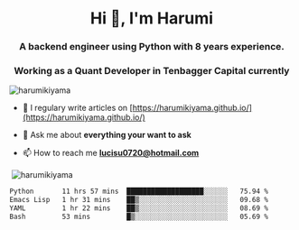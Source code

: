 <h1 align="center">Hi 👋, I'm Harumi</h1>
<h3 align="center">A backend engineer using <b>Python</b> with 8 years experience.</h3>
<h3 align="center">Working as a Quant Developer in <b>Tenbagger Capital</b> currently</h3>

<p align="left"> <img src="https://komarev.com/ghpvc/?username=harumikiyama" alt="harumikiyama" /> </p>


- 📝 I regulary write articles on [https://harumikiyama.github.io/](https://harumikiyama.github.io/)

- 💬 Ask me about **everything your want to ask**

- 📫 How to reach me **lucisu0720@hotmail.com**

<p>&nbsp;<img align="center" src="https://github-readme-stats.vercel.app/api?username=harumikiyama&show_icons=true" alt="harumikiyama" /></p>


<!--START_SECTION:waka-->

```txt
Python       11 hrs 57 mins  ███████████████████░░░░░░   75.94 %
Emacs Lisp   1 hr 31 mins    ██▒░░░░░░░░░░░░░░░░░░░░░░   09.68 %
YAML         1 hr 22 mins    ██▒░░░░░░░░░░░░░░░░░░░░░░   08.69 %
Bash         53 mins         █▒░░░░░░░░░░░░░░░░░░░░░░░   05.69 %
```

<!--END_SECTION:waka-->
